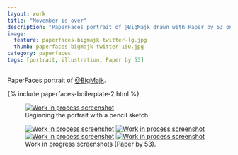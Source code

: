 ```yaml
---
layout: work
title: "Movember is over"
description: "PaperFaces portrait of @BigMajk drawn with Paper by 53 on an iPad."
image: 
  feature: paperfaces-bigmajk-twitter-lg.jpg
  thumb: paperfaces-bigmajk-twitter-150.jpg
category: paperfaces
tags: [portrait, illustration, Paper by 53]
---
```


PaperFaces portrait of <a href="http://twitter.com/BigMajk">@BigMajk</a>.

{% include paperfaces-boilerplate-2.html %}

<figure>
	<a href="{{ site.url }}/images/paperfaces-bigmajk-process-1-lg.jpg"><img src="{{ site.url }}/images/paperfaces-bigmajk-process-1-750.jpg" alt="Work in process screenshot"></a>
	<figcaption>Beginning the portrait with a pencil sketch.</figcaption>
</figure>

<figure class="half">
	<a href="{{ site.url }}/images/paperfaces-bigmajk-process-2-lg.jpg"><img src="{{ site.url }}/images/paperfaces-bigmajk-process-2-600.jpg" alt="Work in process screenshot"></a>
	<a href="{{ site.url }}/images/paperfaces-bigmajk-process-3-lg.jpg"><img src="{{ site.url }}/images/paperfaces-bigmajk-process-3-600.jpg" alt="Work in process screenshot"></a>
	<a href="{{ site.url }}/images/paperfaces-bigmajk-process-4-lg.jpg"><img src="{{ site.url }}/images/paperfaces-bigmajk-process-4-600.jpg" alt="Work in process screenshot"></a>
	<a href="{{ site.url }}/images/paperfaces-bigmajk-process-5-lg.jpg"><img src="{{ site.url }}/images/paperfaces-bigmajk-process-5-600.jpg" alt="Work in process screenshot"></a>
	<figcaption>Work in progress screenshots (Paper by 53).</figcaption>
</figure>